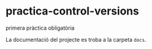 # practica-control-versions
primera pràctica obligatòria

La documentació del projecte es troba a la carpeta `docs`.
